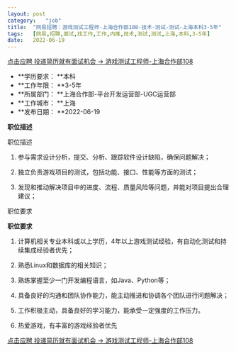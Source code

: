 ```yaml
---
layout:	post
category:	"job"
title:	"网易招聘：游戏测试工程师-上海合作部108-技术-测试-测试-上海本科3-5年"
tags:	[网易,招聘,面试,找工作,工作,内推,技术,测试,测试,上海,本科,3-5年]
date:	2022-06-19
---
```


[点击应聘 投递简历就有面试机会 ->  游戏测试工程师-上海合作部108](http://mobile.bole.netease.com/bole/boleDetail?id=40600&employeeId=346f03c3cda5f04c&key=all)



- **学历要求： **本科
- **工作年限： **3-5年
- **所属部门： **上海合作部-平台开发运营部-UGC运营部
- **工作城市： **上海
- **发布日期： **2022-06-19



**职位描述**

职位描述

1. 参与需求设计分析，提交、分析、跟踪软件设计缺陷，确保问题解决；

2. 独立负责游戏项目的测试，包括功能、接口、性能等方面的测试；

3. 发现和推动解决项目中的进度、流程、质量风险等问题，并能对项目提出合理建议；

职位要求





**职位要求**

1. 计算机相关专业本科或以上学历，4年以上游戏测试经验，有自动化测试和持续集成经验者优先；

2. 熟悉Linux和数据库的相关知识；

3. 熟练掌握至少一门开发编程语言，如Java、Python等；

4. 具备良好的沟通和团队协作能力，能主动推进和协调各个团队进行问题解决；

5. 工作积极主动，具备良好的学习能力，能承受一定强度的工作压力。

6. 热爱游戏，有丰富的游戏经验者优先



[点击应聘 投递简历就有面试机会 ->  游戏测试工程师-上海合作部108](http://mobile.bole.netease.com/bole/boleDetail?id=40600&employeeId=346f03c3cda5f04c&key=all)